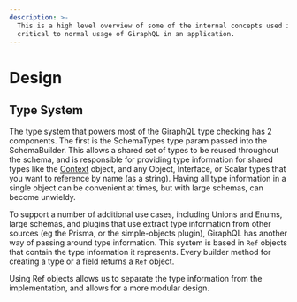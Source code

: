 ```yaml
---
description: >-
  This is a high level overview of some of the internal concepts used in GiraphQL, and is not
  critical to normal usage of GiraphQL in an application.
---
```


# Design

## Type System

The type system that powers most of the GiraphQL type checking has 2 components. The first is the
SchemaTypes type param passed into the SchemaBuilder. This allows a shared set of types to be reused
throughout the schema, and is responsible for providing type information for shared types like the
[Context](guide/context.md) object, and any Object, Interface, or Scalar types that you want to
reference by name \(as a string\). Having all type information in a single object can be convenient
at times, but with large schemas, can become unwieldy.

To support a number of additional use cases, including Unions and Enums, large schemas, and plugins
that use extract type information from other sources \(eg the Prisma, or the simple-objects
plugin\), GiraphQL has another way of passing around type information. This system is based in `Ref`
objects that contain the type information it represents. Every builder method for creating a type or
a field returns a `Ref` object.

Using Ref objects allows us to separate the type information from the implementation, and allows for
a more modular design.
